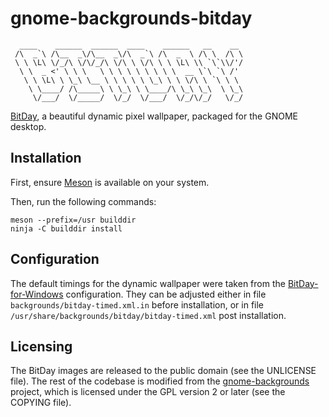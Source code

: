 # gnome-backgrounds-bitday

      ____    ______  ______  ____    ______   __    __ 
     /\  _`\ /\__  _\/\__  _\/\  _`\ /\  _  \ /\ \  /\ \
     \ \ \L\ \/_/\ \/\/_/\ \/\ \ \/\ \ \ \L\ \\ `\`\\/'/
      \ \  _ <' \ \ \   \ \ \ \ \ \ \ \ \  __ \`\ `\ /' 
       \ \ \L\ \ \_\ \__ \ \ \ \ \ \_\ \ \ \/\ \ `\ \ \ 
        \ \____/ /\_____\ \ \_\ \ \____/\ \_\ \_\  \ \_\
         \/___/  \/_____/  \/_/  \/___/  \/_/\/_/   \/_/

[BitDay], a beautiful dynamic pixel wallpaper, packaged for the GNOME desktop.


## Installation

First, ensure [Meson] is available on your system.

Then, run the following commands:

```
meson --prefix=/usr builddir
ninja -C builddir install
```


## Configuration

The default timings for the dynamic wallpaper were taken from the
[BitDay-for-Windows] configuration. They can be adjusted either in file
`backgrounds/bitday-timed.xml.in` before installation, or in file
`/usr/share/backgrounds/bitday/bitday-timed.xml` post installation.


## Licensing

The BitDay images are released to the public domain (see the UNLICENSE file).
The rest of the codebase is modified from the [gnome-backgrounds] project,
which is licensed under the GPL version 2 or later (see the COPYING file).


[BitDay]: https://bitday.me/
[BitDay-for-Windows]: https://github.com/DannyCare/BitDay-for-Windows/
[gnome-backgrounds]: https://gitlab.gnome.org/GNOME/gnome-backgrounds/
[Meson]: https://mesonbuild.com/Getting-meson.html
